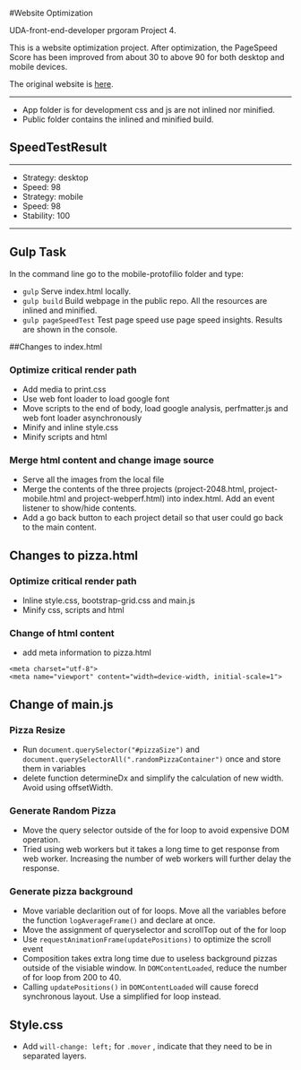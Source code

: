 #Website Optimization

UDA-front-end-developer prgoram Project 4.

This is a website optimization project. After optimization, the PageSpeed Score has been improved from about 30 to above 90 for both desktop and mobile devices.

The original website is [here](https://github.com/cameronwp/udportfolio).

--------------------------------------------------------
* App folder is for development css and js are not inlined nor minified.
* Public folder contains the inlined and minified build.

## SpeedTestResult

--------------------------------------------------------
* Strategy:  desktop
* Speed:     98
* Strategy:  mobile
* Speed:     98
* Stability: 100

--------------------------------------------------------

## Gulp Task
In the command line go to the mobile-protofilio folder and type:
* `gulp` Serve index.html locally.
* `gulp build` Build webpage in the public repo. All the resources are inlined and minified.
* `gulp pageSpeedTest` Test page speed use page speed insights. Results are shown in the console.

##Changes to index.html
### Optimize critical render path
* Add media to print.css
* Use web font loader to load google font
* Move scripts to the end of body, load google analysis, perfmatter.js and web font loader asynchronously
* Minify and inline style.css
* Minify scripts and html

### Merge html content and change image source
* Serve all the images from the local file
* Merge the contents of the three projects (project-2048.html, project-mobile.html and project-webperf.html) into index.html. Add an event listener  to show/hide contents.
* Add a go back button to each project detail so that user could go back to the main content.

## Changes to pizza.html
### Optimize critical render path
* Inline style.css, bootstrap-grid.css and main.js
* Minify css, scripts and html

### Change of html content
* add meta information to pizza.html
```
<meta charset="utf-8">
<meta name="viewport" content="width=device-width, initial-scale=1">
```

## Change of main.js
### Pizza Resize
* Run `document.querySelector("#pizzaSize")` and `document.querySelectorAll(".randomPizzaContainer")` once and store them in variables
* delete function determineDx and simplify the calculation of new width. Avoid using offsetWidth.

### Generate Random Pizza
* Move the query selector outside of the for loop to avoid expensive DOM operation.
* Tried using web workers but it takes a long time to get response from web worker. Increasing the number of web workers will further delay the response.

### Generate pizza background
* Move variable declarition out of for loops. Move all the variables before the function `logAverageFrame()` and declare at once.
* Move the assignment of queryselector and scrollTop out of the for loop
* Use `requestAnimationFrame(updatePositions)` to optimize the scroll event
* Composition takes extra long time due to useless background pizzas outside of the visiable window. In `DOMContentLoaded`, reduce the number of for loop from 200 to 40.
* Calling `updatePositions()` in `DOMContentLoaded` will cause forecd synchronous layout. Use a simplified for loop instead.

## Style.css
* Add `will-change: left;` for `.mover` , indicate that they need to be in separated layers.